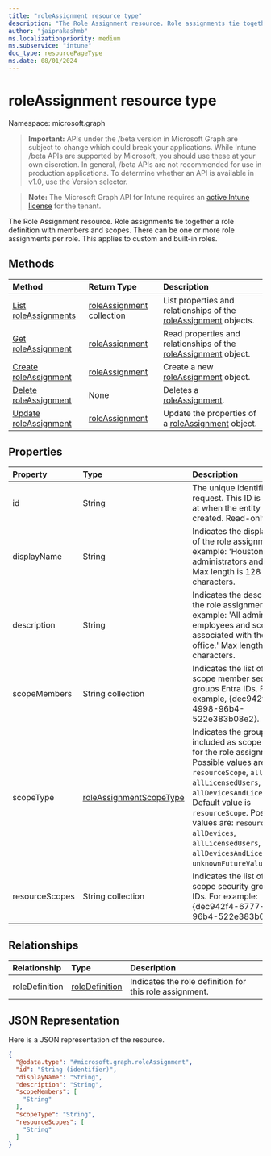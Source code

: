 ```yaml
---
title: "roleAssignment resource type"
description: "The Role Assignment resource. Role assignments tie together a role definition with members and scopes. There can be one or more role assignments per role. This applies to custom and built-in roles."
author: "jaiprakashmb"
ms.localizationpriority: medium
ms.subservice: "intune"
doc_type: resourcePageType
ms.date: 08/01/2024
---
```


# roleAssignment resource type

Namespace: microsoft.graph

> **Important:** APIs under the /beta version in Microsoft Graph are subject to change which could break your applications. While Intune /beta APIs are supported by Microsoft, you should use these at your own discretion. In general, /beta APIs are not recommended for use in production applications. To determine whether an API is available in v1.0, use the Version selector.

> **Note:** The Microsoft Graph API for Intune requires an [active Intune license](https://go.microsoft.com/fwlink/?linkid=839381) for the tenant.

The Role Assignment resource. Role assignments tie together a role definition with members and scopes. There can be one or more role assignments per role. This applies to custom and built-in roles.

## Methods
|Method|Return Type|Description|
|:---|:---|:---|
|[List roleAssignments](../api/intune-rbac-roleassignment-list.md)|[roleAssignment](../resources/intune-rbac-roleassignment.md) collection|List properties and relationships of the [roleAssignment](../resources/intune-rbac-roleassignment.md) objects.|
|[Get roleAssignment](../api/intune-rbac-roleassignment-get.md)|[roleAssignment](../resources/intune-rbac-roleassignment.md)|Read properties and relationships of the [roleAssignment](../resources/intune-rbac-roleassignment.md) object.|
|[Create roleAssignment](../api/intune-rbac-roleassignment-create.md)|[roleAssignment](../resources/intune-rbac-roleassignment.md)|Create a new [roleAssignment](../resources/intune-rbac-roleassignment.md) object.|
|[Delete roleAssignment](../api/intune-rbac-roleassignment-delete.md)|None|Deletes a [roleAssignment](../resources/intune-rbac-roleassignment.md).|
|[Update roleAssignment](../api/intune-rbac-roleassignment-update.md)|[roleAssignment](../resources/intune-rbac-roleassignment.md)|Update the properties of a [roleAssignment](../resources/intune-rbac-roleassignment.md) object.|

## Properties
|Property|Type|Description|
|:---|:---|:---|
|id|String|The unique identifier of the request. This ID is assigned at when the entity is created. Read-only.|
|displayName|String|Indicates the display name of the role assignment. For example: 'Houston administrators and users'. Max length is 128 characters.|
|description|String|Indicates the description of the role assignment. For example: 'All administrators, employees and scope tags associated with the Houston office.' Max length is 1024 characters.|
|scopeMembers|String collection|Indicates the list of role scope member security groups Entra IDs. For example, {dec942f4-6777-4998-96b4-522e383b08e2}.|
|scopeType|[roleAssignmentScopeType](../resources/intune-rbac-roleassignmentscopetype.md)|Indicates the groups included as scope groups for the role assignment. Possible values are: `resourceScope`, `allDevices`, `allLicensedUsers`, `allDevicesAndLicensedUsers`. Default value is `resourceScope`. Possible values are: `resourceScope`, `allDevices`, `allLicensedUsers`, `allDevicesAndLicensedUsers`, `unknownFutureValue`.|
|resourceScopes|String collection|Indicates the list of resource scope security group Entra IDs. For example: {dec942f4-6777-4998-96b4-522e383b08e2}.|

## Relationships
|Relationship|Type|Description|
|:---|:---|:---|
|roleDefinition|[roleDefinition](../resources/intune-rbac-roledefinition.md)|Indicates the role definition for this role assignment.|

## JSON Representation
Here is a JSON representation of the resource.
<!-- {
  "blockType": "resource",
  "keyProperty": "id",
  "@odata.type": "microsoft.graph.roleAssignment"
}
-->
``` json
{
  "@odata.type": "#microsoft.graph.roleAssignment",
  "id": "String (identifier)",
  "displayName": "String",
  "description": "String",
  "scopeMembers": [
    "String"
  ],
  "scopeType": "String",
  "resourceScopes": [
    "String"
  ]
}
```